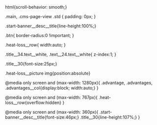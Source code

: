 html{scroll-behavior: smooth;}

.main, .cms-page-view .std { padding: 0px; }

.start-banner__desc__title{line-height:100%;}

.btn{ border-radius:0 !important; }

.heat-loss__row{ width:auto; }

.title__34.text__white, .text__24.text__white{ z-index:1; }

.title__30{font-size:25px;}

.heat-loss__picture img{position:absolute}

@media only screen and (max-width: 1280px){
.advantage, .advantages, .advantages__col{display:block; width:auto;}
}

@media only screen and (max-width: 767px){
.heat-loss__row{overflow:hidden}
}

@media only screen and (max-width: 360px){
.start-banner__desc__title{font-size:46px;}
.title__30{line-height:107%;}
}